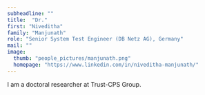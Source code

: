 ```yaml
---
subheadline: ""
title:  "Dr."
first: "Niveditha"
family: "Manjunath"
role: "Senior System Test Engineer (DB Netz AG), Germany"
mail: ""
image:
  thumb: "people_pictures/manjunath.png"
  homepage: "https://www.linkedin.com/in/niveditha-manjunath/"
---
```


<!--more-->

I am a doctoral researcher at Trust-CPS Group.
